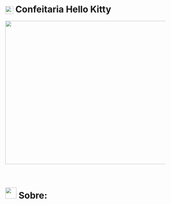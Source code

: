 
# <img align = "center" src="https://media2.giphy.com/media/QssGEmpkyEOhBCb7e1/giphy.gif?cid=ecf05e47a0n3gi1bfqntqmob8g9aid1oyj2wr3ds3mg700bl&rid=giphy.gif" width ="25"> Confeitaria Hello Kitty

<div align= center>


<img height = 450 width = 850 src= "https://github.com/DeniseFer/Kitty-s-MFDS/assets/124710256/79286eb7-d713-4705-811f-5ba15a7d5e9a"/>


</div>
<br>
</br>

# <img src="https://media.giphy.com/media/iY8CRBdQXODJSCERIr/giphy.gif" width="35"><b> Sobre: </b>

